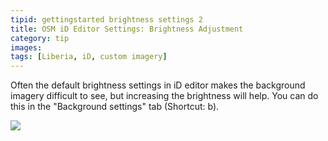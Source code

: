 ```yaml
---
tipid: gettingstarted brightness settings 2
title: OSM iD Editor Settings: Brightness Adjustment
category: tip
images:
tags: [Liberia, iD, custom imagery]
---
```


Often the default brightness settings in iD editor makes the background imagery difficult to see, but increasing the brightness will help. You can do this in the "Background settings" tab (Shortcut: b).

![](https://cloud.githubusercontent.com/assets/2665840/6714557/439cd518-cd6f-11e4-81ae-82540f486d52.gif)
